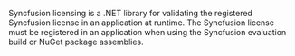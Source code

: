 Syncfusion licensing is a .NET library for validating the registered Syncfusion license in an application at runtime. 
The Syncfusion license must be registered in an application when using the Syncfusion evaluation build or NuGet package assemblies.